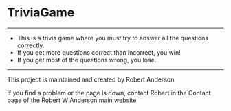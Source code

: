 # TriviaGame
- - -
* This is a trivia game where you must try to answer all the questions correctly.
* If you get more questions correct than incorrect, you win!
* If you get most of the questions wrong, you lose.

- - -

This project is maintained and created by Robert Anderson

If you find a problem or the page is down, contact Robert in the Contact page of the Robert W Anderson main website